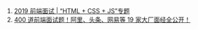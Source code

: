 1. [2019 前端面试 | “HTML + CSS + JS”专题](https://juejin.im/post/5ce4171ff265da1bd04eb4f3#heading-11)
2. [400 道前端面试题！阿里、头条、网易等 19 家大厂面经全公开！](https://csdnnews.blog.csdn.net/article/details/89324381)